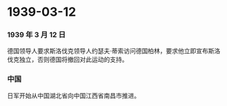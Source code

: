 # 1939-03-12

### 1939 年 3 月 12 日

德国领导人要求斯洛伐克领导人约瑟夫·蒂索访问德国柏林，要求他立即宣布斯洛伐克独立，否则德国将撤回对此运动的支持。

### 中国

日军开始从中国湖北省向中国江西省南昌市推进。